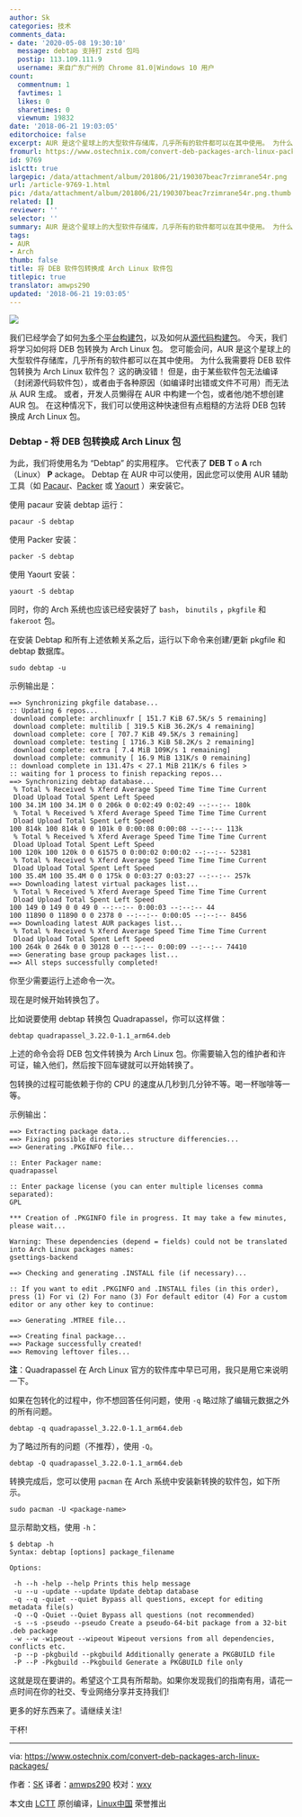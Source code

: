 ```yaml
---
author: Sk
categories: 技术
comments_data:
- date: '2020-05-08 19:30:10'
  message: debtap 支持打 zstd 包吗
  postip: 113.109.111.9
  username: 来自广东广州的 Chrome 81.0|Windows 10 用户
count:
  commentnum: 1
  favtimes: 1
  likes: 0
  sharetimes: 0
  viewnum: 19832
date: '2018-06-21 19:03:05'
editorchoice: false
excerpt: AUR 是这个星球上的大型软件存储库，几乎所有的软件都可以在其中使用。 为什么我需要将 DEB 软件包转换为 Arch Linux 软件包？
fromurl: https://www.ostechnix.com/convert-deb-packages-arch-linux-packages/
id: 9769
islctt: true
largepic: /data/attachment/album/201806/21/190307beac7rzimrane54r.png
url: /article-9769-1.html
pic: /data/attachment/album/201806/21/190307beac7rzimrane54r.png.thumb.jpg
related: []
reviewer: ''
selector: ''
summary: AUR 是这个星球上的大型软件存储库，几乎所有的软件都可以在其中使用。 为什么我需要将 DEB 软件包转换为 Arch Linux 软件包？
tags:
- AUR
- Arch
thumb: false
title: 将 DEB 软件包转换成 Arch Linux 软件包
titlepic: true
translator: amwps290
updated: '2018-06-21 19:03:05'
---
```


![](/data/attachment/album/201806/21/190307beac7rzimrane54r.png)


我们已经学会了如何[为多个平台构建包](https://www.ostechnix.com/build-linux-packages-multiple-platforms-easily/)，以及如何从[源代码构建包](https://www.ostechnix.com/build-packages-source-using-checkinstall/)。 今天，我们将学习如何将 DEB 包转换为 Arch Linux 包。 您可能会问，AUR 是这个星球上的大型软件存储库，几乎所有的软件都可以在其中使用。 为什么我需要将 DEB 软件包转换为 Arch Linux 软件包？ 这的确没错！ 但是，由于某些软件包无法编译（封闭源代码软件包），或者由于各种原因（如编译时出错或文件不可用）而无法从 AUR 生成。 或者，开发人员懒得在 AUR 中构建一个包，或者他/她不想创建 AUR 包。 在这种情况下，我们可以使用这种快速但有点粗糙的方法将 DEB 包转换成 Arch Linux 包。


### Debtap - 将 DEB 包转换成 Arch Linux 包


为此，我们将使用名为 “Debtap” 的实用程序。 它代表了 **DEB** **T** o **A** rch （Linux） **P** ackage。 Debtap 在 AUR 中可以使用，因此您可以使用 AUR 辅助工具（如 [Pacaur](https://www.ostechnix.com/install-pacaur-arch-linux/)、[Packer](https://www.ostechnix.com/install-packer-arch-linux-2/) 或 [Yaourt](https://www.ostechnix.com/install-yaourt-arch-linux/) ）来安装它。


使用 pacaur 安装 debtap 运行：



```
pacaur -S debtap

```

使用 Packer 安装：



```
packer -S debtap

```

使用 Yaourt 安装：



```
yaourt -S debtap

```

同时，你的 Arch 系统也应该已经安装好了 `bash`， `binutils` ，`pkgfile` 和 `fakeroot` 包。


在安装 Debtap 和所有上述依赖关系之后，运行以下命令来创建/更新 pkgfile 和 debtap 数据库。



```
sudo debtap -u

```

示例输出是：



```
==> Synchronizing pkgfile database...
:: Updating 6 repos...
 download complete: archlinuxfr [ 151.7 KiB 67.5K/s 5 remaining]
 download complete: multilib [ 319.5 KiB 36.2K/s 4 remaining]
 download complete: core [ 707.7 KiB 49.5K/s 3 remaining]
 download complete: testing [ 1716.3 KiB 58.2K/s 2 remaining]
 download complete: extra [ 7.4 MiB 109K/s 1 remaining]
 download complete: community [ 16.9 MiB 131K/s 0 remaining]
:: download complete in 131.47s < 27.1 MiB 211K/s 6 files >
:: waiting for 1 process to finish repacking repos...
==> Synchronizing debtap database...
 % Total % Received % Xferd Average Speed Time Time Time Current
 Dload Upload Total Spent Left Speed
100 34.1M 100 34.1M 0 0 206k 0 0:02:49 0:02:49 --:--:-- 180k
 % Total % Received % Xferd Average Speed Time Time Time Current
 Dload Upload Total Spent Left Speed
100 814k 100 814k 0 0 101k 0 0:00:08 0:00:08 --:--:-- 113k
 % Total % Received % Xferd Average Speed Time Time Time Current
 Dload Upload Total Spent Left Speed
100 120k 100 120k 0 0 61575 0 0:00:02 0:00:02 --:--:-- 52381
 % Total % Received % Xferd Average Speed Time Time Time Current
 Dload Upload Total Spent Left Speed
100 35.4M 100 35.4M 0 0 175k 0 0:03:27 0:03:27 --:--:-- 257k
==> Downloading latest virtual packages list...
 % Total % Received % Xferd Average Speed Time Time Time Current
 Dload Upload Total Spent Left Speed
100 149 0 149 0 0 49 0 --:--:-- 0:00:03 --:--:-- 44
100 11890 0 11890 0 0 2378 0 --:--:-- 0:00:05 --:--:-- 8456
==> Downloading latest AUR packages list...
 % Total % Received % Xferd Average Speed Time Time Time Current
 Dload Upload Total Spent Left Speed
100 264k 0 264k 0 0 30128 0 --:--:-- 0:00:09 --:--:-- 74410
==> Generating base group packages list...
==> All steps successfully completed!

```

你至少需要运行上述命令一次。


现在是时候开始转换包了。


比如说要使用 debtap 转换包 Quadrapassel，你可以这样做：



```
debtap quadrapassel_3.22.0-1.1_arm64.deb

```

上述的命令会将 DEB 包文件转换为 Arch Linux 包。你需要输入包的维护者和许可证，输入他们，然后按下回车键就可以开始转换了。


包转换的过程可能依赖于你的 CPU 的速度从几秒到几分钟不等。喝一杯咖啡等一等。


示例输出：



```
==> Extracting package data...
==> Fixing possible directories structure differencies...
==> Generating .PKGINFO file...

:: Enter Packager name:
quadrapassel

:: Enter package license (you can enter multiple licenses comma separated):
GPL

*** Creation of .PKGINFO file in progress. It may take a few minutes, please wait...

Warning: These dependencies (depend = fields) could not be translated into Arch Linux packages names:
gsettings-backend

==> Checking and generating .INSTALL file (if necessary)...

:: If you want to edit .PKGINFO and .INSTALL files (in this order), press (1) For vi (2) For nano (3) For default editor (4) For a custom editor or any other key to continue:

==> Generating .MTREE file...

==> Creating final package...
==> Package successfully created!
==> Removing leftover files...

```

**注**：Quadrapassel 在 Arch Linux 官方的软件库中早已可用，我只是用它来说明一下。


如果在包转化的过程中，你不想回答任何问题，使用 `-q` 略过除了编辑元数据之外的所有问题。



```
debtap -q quadrapassel_3.22.0-1.1_arm64.deb

```

为了略过所有的问题（不推荐），使用 `-Q`。



```
debtap -Q quadrapassel_3.22.0-1.1_arm64.deb

```

转换完成后，您可以使用 `pacman` 在 Arch 系统中安装新转换的软件包，如下所示。



```
sudo pacman -U <package-name>

```

显示帮助文档，使用 `-h`：



```
$ debtap -h
Syntax: debtap [options] package_filename

Options:

 -h --h -help --help Prints this help message
 -u --u -update --update Update debtap database
 -q --q -quiet --quiet Bypass all questions, except for editing metadata file(s)
 -Q --Q -Quiet --Quiet Bypass all questions (not recommended)
 -s --s -pseudo --pseudo Create a pseudo-64-bit package from a 32-bit .deb package
 -w --w -wipeout --wipeout Wipeout versions from all dependencies, conflicts etc.
 -p --p -pkgbuild --pkgbuild Additionally generate a PKGBUILD file
 -P --P -Pkgbuild --Pkgbuild Generate a PKGBUILD file only

```

这就是现在要讲的。希望这个工具有所帮助。如果你发现我们的指南有用，请花一点时间在你的社交、专业网络分享并支持我们!


更多的好东西来了。请继续关注!


干杯!




---


via: <https://www.ostechnix.com/convert-deb-packages-arch-linux-packages/>


作者：[SK](https://www.ostechnix.com/author/sk/) 译者：[amwps290](https://github.com/amwps290) 校对：[wxy](https://github.com/wxy)


本文由 [LCTT](https://github.com/LCTT/TranslateProject) 原创编译，[Linux中国](https://linux.cn/) 荣誉推出